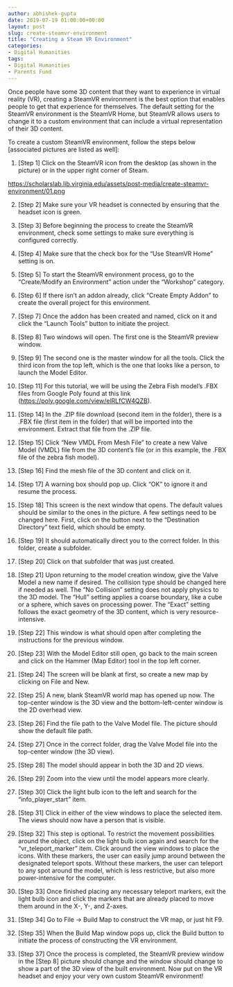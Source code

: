 ```yaml
---
author: abhishek-gupta
date: 2019-07-19 01:00:00+00:00
layout: post
slug: create-steamvr-environment
title: "Creating a Steam VR Environment"
categories:
- Digital Humanities
tags:
- Digital Humanities
- Parents Fund
---
```


Once people have some 3D content that they want to experience in virtual reality (VR), creating a SteamVR environment is the best option that enables people to get that experience for themselves. The default setting for the SteamVR environment is the SteamVR Home, but SteamVR allows users to change it to a custom environment that can include a virtual representation of their 3D content. 

To create a custom SteamVR environment, follow the steps below [associated pictures are listed as well]:

1. [Step 1] Click on the SteamVR icon from the desktop (as shown in the picture) or in the upper right corner of Steam.

https://scholarslab.lib.virginia.edu/assets/post-media/create-steamvr-environment/01.png

2. [Step 2] Make sure your VR headset is connected by ensuring that the headset icon is green.

3. [Step 3] Before beginning the process to create the SteamVR environment, check some settings to make sure everything is configured correctly.

4. [Step 4] Make sure that the check box for the “Use SteamVR Home” setting is on.

5. [Step 5] To start the SteamVR environment process, go to the “Create/Modify an Environment” action under the “Workshop” category.

6. [Step 6] If there isn’t an addon already, click “Create Empty Addon” to create the overall project for this environment.

7. [Step 7] Once the addon has been created and named, click on it and click the “Launch Tools” button to initiate the project. 

8. [Step 8] Two windows will open. The first one is the SteamVR preview window.

9. [Step 9] The second one is the master window for all the tools. Click the third icon from the top left, which is the one that looks like a person, to launch the Model Editor. 

10. [Step 11] For this tutorial, we will be using the Zebra Fish model’s .FBX files from Google Poly found at this link (https://poly.google.com/view/elRLfCW4QZB). 

11. [Step 14] In the .ZIP file download (second item in the folder), there is a .FBX file (first item in the folder) that will be imported into the environment. Extract that file from the .ZIP file.

12. [Step 15] Click “New VMDL From Mesh File” to create a new Valve Model (VMDL) file from the 3D content’s file (or in this example, the .FBX file of the zebra fish model). 

13. [Step 16] Find the mesh file of the 3D content and click on it.

14. [Step 17] A warning box should pop up. Click “OK” to ignore it and resume the process. 

15. [Step 18] This screen is the next window that opens. The default values should be similar to the ones in the picture. A few settings need to be changed here. First, click on the button next to the “Destination Directory” text field, which should be empty.

16. [Step 19] It should automatically direct you to the correct folder. In this folder, create a subfolder.

17. [Step 20] Click on that subfolder that was just created.

18. [Step 21] Upon returning to the model creation window, give the Valve Model a new name if desired. The collision type should be changed here if needed as well. The “No Collision” setting does not apply physics to the 3D model. The “Hull” setting applies a coarse boundary, like a cube or a sphere, which saves on processing power. The “Exact” setting follows the exact geometry of the 3D content, which is very resource-intensive.

19. [Step 22] This window is what should open after completing the instructions for the previous window.

20. [Step 23] With the Model Editor still open, go back to the main screen and click on the Hammer (Map Editor) tool in the top left corner. 

21. [Step 24] The screen will be blank at first, so create a new map by clicking on File and New.

22. [Step 25] A new, blank SteamVR world map has opened up now. The top-center window is the 3D view and the bottom-left-center window is the 2D overhead view. 

23. [Step 26] Find the file path to the Valve Model file. The picture should show the default file path.

24. [Step 27] Once in the correct folder, drag the Valve Model file into the top-center window (the 3D view). 

25. [Step 28] The model should appear in both the 3D and 2D views.

26. [Step 29] Zoom into the view until the model appears more clearly.

27. [Step 30] Click the light bulb icon to the left and search for the “info_player_start” item. 

28. [Step 31] Click in either of the view windows to place the selected item. The views should now have a person that is visible. 

29. [Step 32] This step is optional. To restrict the movement possibilities around the object, click on the light bulb icon again and search for the “vr_teleport_marker” item. Click around the view windows to place the icons. With these markers, the user can easily jump around between the designated teleport spots. Without these markers, the user can teleport to any spot around the model, which is less restrictive, but also more power-intensive for the computer. 

30. [Step 33] Once finished placing any necessary teleport markers, exit the light bulb icon and click the markers that are already placed to move them around in the X-, Y-, and Z-axes. 

31. [Step 34] Go to File → Build Map to construct the VR map, or just hit F9.

32. [Step 35] When the Build Map window pops up, click the Build button to initiate the process of constructing the VR environment.

33. [Step 37] Once the process is completed, the SteamVR preview window in the [Step 8] picture should change and the window should change to show a part of the 3D view of the built environment. Now put on the VR headset and enjoy your very own custom SteamVR environment!
